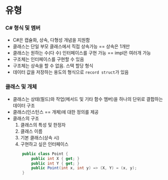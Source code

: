 # 유형

### C# 형식 및 멤버
* C#은 캡슐화, 상속, 다형성 개념을 지원함
* 클래스는 단일 부모 클래스에서 직접 상속가능 == 상속은 1개만
* 클래스는 원하는 수(다 수) 인터페이스를 구현 가능 == impl은 여러개 가능
* 구조체는 인터페이스를 구현할 수 있음
* 구조체는 상속을 할 수 없음. 스택 할당 형식
* 데이터 값을 저장하는 용도의 형식으로 `record struct`가 있음

### 클래스 및 개체
* 클래스는 상태(필드)와 작업(메서드 및 기타 함수 멤버)을 하나의 단위로 결합하는 데이터 구조
* 클래스(인스턴스 == 개체)에 대한 정의를 제공
* 클래스의 구조
  1. 클래스의 특성 및 한정자
  2. 클래스 이름
  3. 기본 클래스(상속 시)
  4. 구현하고 싶은 인터페이스
    ```csharp
        public class Point {
            public int X { get; }
            public int Y { get; }
            public Point(int x, int y) => (X, Y) = (x, y);        
        }
    ```